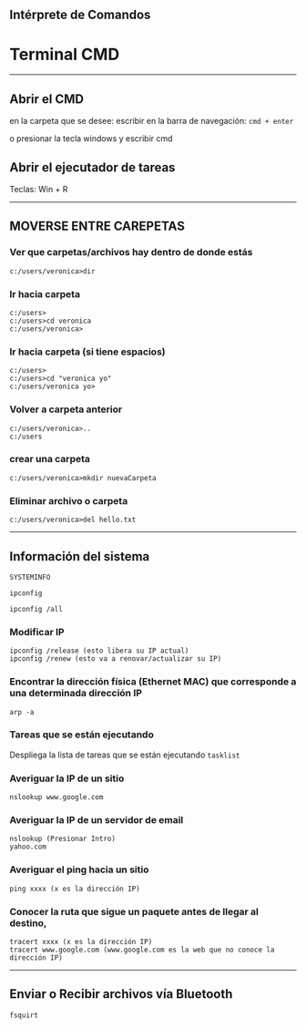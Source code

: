 ## Intérprete de Comandos 
# Terminal CMD

---
## Abrir el CMD
en la carpeta que se desee: 
escribir en la barra de navegación: 
`cmd + enter`

o presionar la tecla windows y escribir cmd

## Abrir el ejecutador de tareas
Teclas: Win + R

---
## MOVERSE ENTRE CAREPETAS

### Ver que carpetas/archivos hay dentro de donde estás
`c:/users/veronica>dir`

### Ir hacia carpeta
```
c:/users>
c:/users>cd veronica
c:/users/veronica>
```

### Ir hacia carpeta (si tiene espacios)
```
c:/users>
c:/users>cd "veronica yo"
c:/users/veronica yo>
```

### Volver a carpeta anterior
```
c:/users/veronica>..
c:/users 
```

### crear una carpeta
`c:/users/veronica>mkdir nuevaCarpeta`

### Eliminar archivo o carpeta
`c:/users/veronica>del hello.txt`

---
## Información del sistema
`SYSTEMINFO`

`ipconfig`

`ipconfig /all`


### Modificar IP
```
ipconfig /release (esto libera su IP actual)
ipconfig /renew (esto va a renovar/actualizar su IP)
```

### Encontrar la dirección física (Ethernet MAC) que corresponde a una determinada dirección IP
`arp -a`

### Tareas que se están ejecutando
Despliega la lista de tareas que se están ejecutando
`tasklist`

### Averiguar la IP de un sitio
`nslookup www.google.com`

### Averiguar la IP de un servidor de email
```
nslookup (Presionar Intro) 
yahoo.com
```

### Averiguar el ping hacia un sitio
`ping xxxx (x es la dirección IP)`

### Conocer la ruta que sigue un paquete antes de llegar al destino,
```
tracert xxxx (x es la dirección IP)
tracert www.google.com (www.google.com es la web que no conoce la dirección IP)
```
---
## Enviar o Recibir archivos vía Bluetooth
`fsquirt`